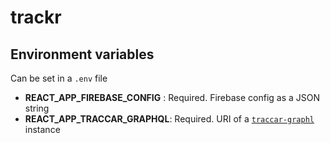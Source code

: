 # trackr

## Environment variables

Can be set in a `.env` file

- **REACT_APP_FIREBASE_CONFIG** : Required. Firebase config as a JSON string
- **REACT_APP_TRACCAR_GRAPHQL**: Required. URI of a [`traccar-graphl`](https://github.com/sunhoww/traccar-graphql) instance
